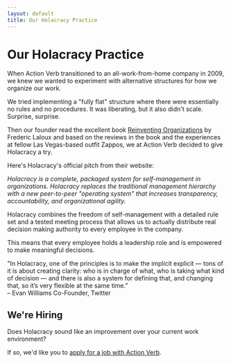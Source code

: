 ```yaml
---
layout: default
title: Our Holacracy Practice
---
```


# Our Holacracy Practice

When Action Verb transitioned to an all-work-from-home company in 2009,
we knew we wanted to experiment with alternative structures for how we
organize our work.

We tried implementing a &quot;fully flat&quot; structure where there
were essentially no rules and no procedures.  It was liberating, but it
also didn't scale.  Surprise, surprise.

Then our founder read the excellent book
[Reinventing Organizations](http://www.reinventingorganizations.com/)
by Frederic Laloux and based on the reviews in the book and the
experiences at fellow Las Vegas-based outfit Zappos, we at Action Verb
decided to give Holacracy a try.

Here's Holacracy's official pitch from their website:

*Holacracy is a complete, packaged system for self-management in
organizations. Holacracy replaces the traditional management hierarchy
with a new peer-to-peer &quot;operating system&quot; that increases transparency,
accountability, and organizational agility.*

Holacracy combines the freedom of self-management with a detailed rule
set and a tested meeting process that allows us to actually distribute
real decision making authority to every employee in the company.

This means that every employee holds a leadership role and is empowered
to make meaningful decisions.

<div class="quote">&quot;In Holacracy, one of the principles is to make
the implicit explicit — tons of it is about creating clarity: who is in
charge of what, who is taking what kind of decision — and there is also
a system for defining that, and changing that, so it’s very flexible
at the same time.”<br />&ndash; Evan Williams Co-Founder, Twitter</div>


## We're Hiring

Does Holacracy sound like an improvement over your current work
environment?

If so, we'd like you to [apply for a job with Action Verb](/now-hiring).
